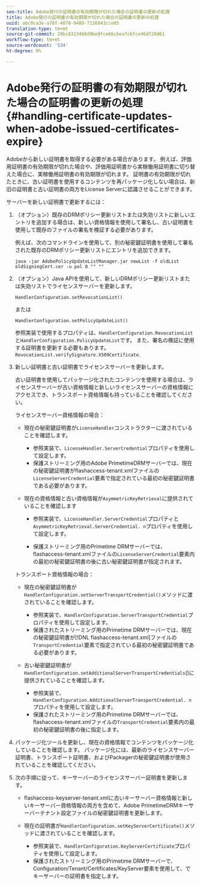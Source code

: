 ```yaml
---
seo-title: Adobe発行の証明書の有効期限が切れた場合の証明書の更新の処理
title: Adobe発行の証明書の有効期限が切れた場合の証明書の更新の処理
uuid: abc0ca3e-a78f-4078-9480-7116843cce05
translation-type: tm+mt
source-git-commit: 29bc8323460d9be0fce66cbea7c6fce46df20d61
workflow-type: tm+mt
source-wordcount: '534'
ht-degree: 0%

---
```



# Adobe発行の証明書の有効期限が切れた場合の証明書の更新の処理{#handling-certificate-updates-when-adobe-issued-certificates-expire}

Adobeから新しい証明書を取得する必要がある場合があります。 例えば、評価用証明書の有効期限が切れた場合や、評価用証明書から実稼働用証明書に切り替えた場合に、実稼働用証明書の有効期限が切れます。 証明書の有効期限が切れたときに、古い証明書を使用するコンテンツを再パッケージ化しない場合は、新旧の証明書と古い証明書の両方をLicense Serverに認識させることができます。

サーバーを新しい証明書で更新するには：

1. （オプション）既存のDRMポリシー更新リストまたは失効リストに新しいエントリを追加する場合は、新しい資格情報を使用して署名し、古い証明書を使用して既存のファイルの署名を検証する必要があります。

   例えば、次のコマンドラインを使用して、別の秘密鍵証明書を使用して署名された既存のDRMポリシー更新リストにエントリを追加できます。

   ```
   java -jar AdobePolicyUpdateListManager.jar newList -f oldList oldSigningCert.cer -u pol 0 "" ""
   ```

1. （オプション）Java APIを使用して、新しいDRMポリシー更新リストまたは失効リストでライセンスサーバーを更新します。

   ```
   HandlerConfiguration.setRevocationList() 
   ```

   または

   ```
   HandlerConfiguration.setPolicyUpdateList()
   ```

   参照実装で使用するプロパティは、`HandlerConfiguration.RevocationList`と`HandlerConfiguration.PolicyUpdateList`です。 また、署名の検証に使用する証明書を更新する必要もあります。`RevocationList.verifySignature.X509Certificate`.

1. 新しい証明書と古い証明書でライセンスサーバーを更新します。

   古い証明書を使用してパッケージ化されたコンテンツを使用する場合は、ライセンスサーバーが古い資格情報と新しいライセンスサーバーの資格情報にアクセスでき、トランスポート資格情報も持っていることを確認してください。

   ライセンスサーバー資格情報の場合：

   * 現在の秘密鍵証明書が`LicenseHandler`コンストラクターに渡されていることを確認します。

      * 参照実装で、`LicenseHandler.ServerCredential`プロパティを使用して設定します。
      * 保護ストリーミング用のAdobe PrimetimeDRMサーバーでは、現在の秘密鍵証明書がflashaccess-tenant.xmlファイルの`LicenseServerCredential`要素で指定されている最初の秘密鍵証明書である必要があります。
   * 現在の資格情報と古い資格情報が`AsymmetricKeyRetrieval`に提供されていることを確認します

      * 参照実装で、`LicenseHandler.ServerCredential`プロパティと`AsymmetricKeyRetrieval.ServerCredential. n`プロパティを使用して設定します。

      * 保護ストリーミング用のPrimetime DRMサーバーでは、flashaccess-tenant.xmlファイルの`LicenseServerCredential`要素内の最初の秘密鍵証明書の後に古い秘密鍵証明書が指定されます。

   トランスポート資格情報の場合：

   * 現在の秘密鍵証明書が`HandlerConfiguration.setServerTransportCredential()`メソッドに渡されていることを確認します。

      * 参照実装で、`HandlerConfiguration.ServerTransportCredential`プロパティを使用して設定します。
      * 保護されたストリーミング用のPrimetime DRMサーバーでは、現在の秘密鍵証明書が[!DNL flashaccess-tenant.xml]ファイルの`TransportCredential`要素で指定されている最初の秘密鍵証明書である必要があります。
   * 古い秘密鍵証明書が`HandlerConfiguration.setAdditionalServerTransportCredentials`()に提供されていることを確認します。

      * 参照実装で、`HandlerConfiguration.AdditionalServerTransportCredential. n`プロパティを使用して設定します。
      * 保護されたストリーミング用のPrimetime DRMサーバーでは、flashaccess-tenant.xmlファイルの`TransportCredential`要素内の最初の秘密鍵証明書の後に指定します。




1. パッケージ化ツールを更新し、現在の資格情報でコンテンツをパッケージ化していることを確認します。 パッケージ化には、最新のライセンスサーバー証明書、トランスポート証明書、およびPackagerの秘密鍵証明書が使用されていることを確認してください。
1. 次の手順に従って、キーサーバーのライセンスサーバー証明書を更新します。

   * flashaccess-keyserver-tenant.xmlに古いキーサーバー資格情報と新しいキーサーバー資格情報の両方を含めて、Adobe PrimetimeDRMキーサーバーテナント設定ファイルの秘密鍵証明書を更新します。
   * 現在の証明書が`HandlerConfiguration.setKeyServerCertificate()`メソッドに渡されていることを確認します。

      * 参照実装で、`HandlerConfiguration.KeyServerCertificate`プロパティを使用して設定します。
      * 保護されたストリーミング用のPrimetime DRMサーバーで、Configuration/Tenant/Certificates/KeyServer要素を使用して、でキーサーバーの証明書を指定します。

